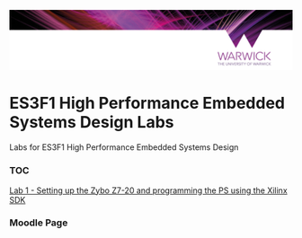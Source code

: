 <p align="center"> 
<img src="lab_1/img/banner.png">
</p>

# ES3F1 High Performance Embedded Systems Design Labs
Labs for ES3F1 High Performance Embedded Systems Design

### TOC
[Lab 1 - Setting up the Zybo Z7-20 and programming the PS using the Xilinx SDK](/lab_1)

### Moodle Page
